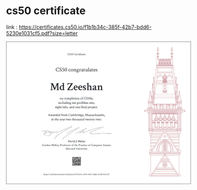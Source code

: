 # cs50 certificate
link : https://certificates.cs50.io/f1b1b34c-385f-42b7-bdd6-5230e1031cf5.pdf?size=letter

![certificate](CS50x.png)
